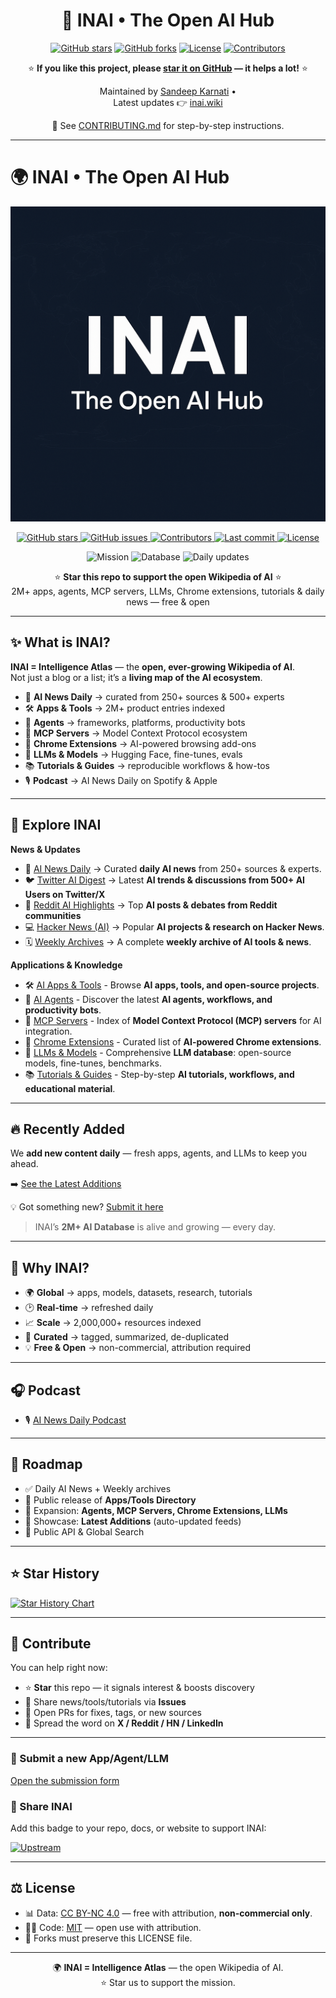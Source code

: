 <div align="center">

# 🚀 INAI • The Open AI Hub  

[![GitHub stars](https://img.shields.io/github/stars/inai-sandy/inAI-wiki?style=flat&color=yellow)](https://github.com/inai-sandy/inAI-wiki/stargazers)
[![GitHub forks](https://img.shields.io/github/forks/inai-sandy/inAI-wiki?style=flat&color=blue)](https://github.com/inai-sandy/inAI-wiki/network/members)
[![License](https://img.shields.io/github/license/inai-sandy/inAI-wiki?color=green)](LICENSE.md)
[![Contributors](https://img.shields.io/github/contributors/inai-sandy/inAI-wiki?color=orange)](https://github.com/inai-sandy/inAI-wiki/graphs/contributors)

⭐ **If you like this project, please [star it on GitHub](https://github.com/inai-sandy/inAI-wiki/stargazers) — it helps a lot!** ⭐  

Maintained by [Sandeep Karnati](https://github.com/inai-sandy) •  
Latest updates 👉 [inai.wiki](https://www.inai.wiki)

📖 See [CONTRIBUTING.md](CONTRIBUTING.md) for step-by-step instructions.
</div>

---

# 🌍 INAI • The Open AI Hub

<p align="center">
  <img src="docs/assets/inai-banner.png" alt="INAI Banner" width="800"/>
</p>

<p align="center">
  <!-- Live repo badges -->
  <a href="https://github.com/inai-sandy/inAI-wiki/stargazers">
    <img src="https://img.shields.io/github/stars/inai-sandy/inAI-wiki?style=flat-square&logo=github" alt="GitHub stars"/>
  </a>
  <a href="https://github.com/inai-sandy/inAI-wiki/issues">
    <img src="https://img.shields.io/github/issues/inai-sandy/inAI-wiki?style=flat-square" alt="GitHub issues"/>
  </a>
  <a href="https://github.com/inai-sandy/inAI-wiki/graphs/contributors">
    <img src="https://img.shields.io/github/contributors/inai-sandy/inAI-wiki?style=flat-square" alt="Contributors"/>
  </a>
  <a href="https://github.com/inai-sandy/inAI-wiki/commits/main">
    <img src="https://img.shields.io/github/last-commit/inai-sandy/inAI-wiki?style=flat-square&logo=git" alt="Last commit"/>
  </a>
  <a href="https://github.com/inai-sandy/inAI-wiki/blob/main/LICENSE.md">
    <img src="https://img.shields.io/github/license/inai-sandy/inAI-wiki?style=flat-square" alt="License"/>
  </a>
</p>

<p align="center">
  <img src="https://img.shields.io/badge/Mission-Open%20Wikipedia%20of%20AI-4B9CD3?style=flat-square" alt="Mission"/>
  <img src="https://img.shields.io/badge/Database-2M%2B%20AI%20Resources-7A5BEF?style=flat-square" alt="Database"/>
  <img src="https://img.shields.io/badge/Updates-Daily%20News%20·%20Apps%20·%20Agents%20·%20LLMs-F97316?style=flat-square" alt="Daily updates"/>
</p>

<p align="center">
⭐ <b>Star this repo to support the open Wikipedia of AI</b> ⭐  
<br/>2M+ apps, agents, MCP servers, LLMs, Chrome extensions, tutorials & daily news — free & open
</p>

---

## ✨ What is INAI?
**INAI = Intelligence Atlas** — the **open, ever-growing Wikipedia of AI**.  
Not just a blog or a list; it’s a **living map of the AI ecosystem**.  

- 📰 **AI News Daily** → curated from 250+ sources & 500+ experts  
- 🛠️ **Apps & Tools** → 2M+ product entries indexed  
- 🤖 **Agents** → frameworks, platforms, productivity bots  
- 🧩 **MCP Servers** → Model Context Protocol ecosystem  
- 🧪 **Chrome Extensions** → AI-powered browsing add-ons  
- 🧠 **LLMs & Models** → Hugging Face, fine-tunes, evals  
- 📚 **Tutorials & Guides** → reproducible workflows & how-tos  
- 🎙️ **Podcast** → AI News Daily on Spotify & Apple  

---

## 🔎 Explore INAI
**News & Updates**
- 📰 [AI News Daily](docs/news.md)  → Curated **daily AI news** from 250+ sources & experts. 
- 🐦 [Twitter AI Digest](docs/twitter-news.md)  → Latest **AI trends & discussions from 500+ AI Users on Twitter/X** 
- 📢 [Reddit AI Highlights](docs/reddit-news.md)  → Top **AI posts & debates from Reddit communities**
- 💻 [Hacker News (AI)](docs/hacker-news.md)  → Popular **AI projects & research on Hacker News**.
- 🗓️ [Weekly Archives](docs/weekly.md) → A complete **weekly archive of AI tools & news**. 

**Applications & Knowledge**
- 🛠️ [AI Apps & Tools](docs/apps.md) - Browse **AI apps, tools, and open-source projects**.  
- 🤖 [AI Agents](docs/agents.md) - Discover the latest **AI agents, workflows, and productivity bots**.  
- 🧩 [MCP Servers](docs/mcp.md) - Index of **Model Context Protocol (MCP) servers** for AI integration. 
- 🧪 [Chrome Extensions](docs/extensions.md) - Curated list of **AI-powered Chrome extensions**.  
- 🧠 [LLMs & Models](docs/llms.md) - Comprehensive **LLM database**: open-source models, fine-tunes, benchmarks.   
- 📚 [Tutorials & Guides](docs/tutorials.md) - Step-by-step **AI tutorials, workflows, and educational material**. 

---

## 🔥 Recently Added
We **add new content daily** — fresh apps, agents, and LLMs to keep you ahead.  

➡️ [See the Latest Additions](https://inai.short.gy/09th-oct)

💡 Got something new? [Submit it here](../../issues/new?template=add-item.md&title=%5BNEW%5D+<Name>)

> INAI’s **2M+ AI Database** is alive and growing — every day.

---

## 💎 Why INAI?
- 🌍 **Global** → apps, models, datasets, research, tutorials  
- 🕑 **Real-time** → refreshed daily  
- 📈 **Scale** → 2,000,000+ resources indexed  
- 🎯 **Curated** → tagged, summarized, de-duplicated  
- 💡 **Free & Open** → non-commercial, attribution required  

---

## 🎧 Podcast
- 🎙️ [AI News Daily Podcast](https://ainews.buzzsprout.com)  

---

## 📅 Roadmap
- ✅ Daily AI News + Weekly archives  
- 🚀 Public release of **Apps/Tools Directory**  
- 🚀 Expansion: **Agents, MCP Servers, Chrome Extensions, LLMs**  
- 🚀 Showcase: **Latest Additions** (auto-updated feeds)  
- 🚧 Public API & Global Search  

---

## ⭐ Star History
[![Star History Chart](https://api.star-history.com/svg?repos=inai-sandy/inAI-wiki&type=Date)](https://star-history.com/#inai-sandy/inAI-wiki&Date)

---

## 🤝 Contribute
You can help right now:  
- ⭐ **Star** this repo — it signals interest & boosts discovery  
- 📰 Share news/tools/tutorials via **Issues**  
- 🔧 Open PRs for fixes, tags, or new sources  
- 📣 Spread the word on **X / Reddit / HN / LinkedIn**  

---
### 🚀 Submit a new App/Agent/LLM
[Open the submission form](../../issues/new?assignees=&labels=enhancement%2Cdata&projects=&template=add-item.md&title=%5BNEW%5D+<Name>)

### 📢 Share INAI
Add this badge to your repo, docs, or website to support INAI:

[![Upstream](https://img.shields.io/badge/Upstream-inAI--wiki-blue)](https://github.com/inai-sandy/inAI-wiki)

---

## ⚖️ License
- 📊 Data: [CC BY-NC 4.0](LICENSE.md#data-license) — free with attribution, **non-commercial only**.  
- 🧑‍💻 Code: [MIT](LICENSE.md#code-license) — open use with attribution.  
- 📌 Forks must preserve this LICENSE file. 

---

<p align="center">
🌍 <b>INAI = Intelligence Atlas</b> — the open Wikipedia of AI.  
<br/>⭐ Star us to support the mission.  
</p>

